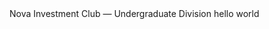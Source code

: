    <title> Nova Investment Club — Undergraduate Division </title> 
   <head>  Nova Investment Club — Undergraduate Division </head> 
   
   <body> hello world </body>
